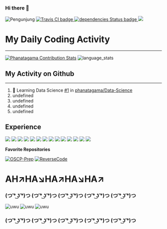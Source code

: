 ### Hi there 👋

<!--[Waka Readme](https://github.com/mzaini30/mzaini30/workflows/Waka%20Readme/badge.svg)
![Update README](https://github.com/mzaini30/mzaini30/workflows/Update%20README/badge.svg)-->
![Pengunjung](https://visitor-badge.laobi.icu/badge?page_id=phanatagama.phanatagama) <a href="https://travis-ci.org/Dogfalo/materialize">
      <img src="https://travis-ci.org/Dogfalo/materialize.svg?branch=master" alt="Travis CI badge">
    </a> <a href="https://david-dm.org/Dogfalo/materialize">
      <img src="https://david-dm.org/Dogfalo/materialize/status.svg" alt="dependencies Status badge">
    </a> <a href="">
      <img src="https://img.shields.io/twitter/follow/AgaScoot_Reggae?color=red&label=Twitter&style=plastic">
      </a>
      
<!--**Statistik Efektif**-->

# My Daily Coding Activity
<hr>

<!--START_SECTION:waka-->
[![Phanatagama Contribution Stats](https://github-contribution-stats.vercel.app/api/?username=phanatagama)](https://github.com/LordDashMe/github-contribution-stats/)
![language_stats](https://github-readme-stats-kappa-swart.vercel.app/api/top-langs/?username=phanatagama&hide_langs_below=1&theme=tokyonight)
<!--<p><img src="https://github.githubassets.com/images/mona-whisper.gif" /></p>-->

<!--```text
Python  5 hrs 19 mins   ████████████░░░░░░░░░░░░░   49.44 % 
DS      4 hrs 15 mins   ██████████░░░░░░░░░░░░░░░   39.61 % 
Other   46 mins         █░░░░░░░░░░░░░░░░░░░░░░░░   07.16 % 
Diff    12 mins         ░░░░░░░░░░░░░░░░░░░░░░░░░   01.94 % 
Text    6 mins          ░░░░░░░░░░░░░░░░░░░░░░░░░   00.98 %
```-->
<!--END_SECTION:waka-->

<!--**My Contribution**

[![Contribution Stats](https://github-contribution-stats.vercel.app/api/?username=phanatagama)](https://github.com/LordDashMe/github-contribution-stats/)-->

## My Activity on Github
<hr>

<!--START_SECTION:activity-->
1. 🎉 Learning Data Science [#1](https://github.com/phanatagama) in [phanatagama/Data-Science](https://github.com/phanatagama/Data-Science)
2. undefined <!--🌱 Learning Cyber Security and Penetration Test-->
3. undefined
4. undefined
5. undefined
<!--END_SECTION:activity-->


## Experience
<p>
  <img src="https://img.shields.io/badge/git%20-%23F05033.svg?&style=for-the-badge&logo=git&logoColor=white"/>
  <img src="https://img.shields.io/badge/gitlab%20-%23181717.svg?&style=for-the-badge&logo=gitlab&logoColor=white"/>
  <img src="https://img.shields.io/badge/github%20-%23121011.svg?&style=for-the-badge&logo=github&logoColor=white"/>
<!--   <img src="https://img.shields.io/badge/laravel%20-%23FF2D20.svg?&style=for-the-badge&logo=laravel&logoColor=white"/> -->
<!--   <img src="https://img.shields.io/badge/Flutter%20-%2302569B.svg?&style=for-the-badge&logo=Flutter&logoColor=white" /> -->
  
  <img src="https://img.shields.io/badge/PYTHON-success?&style=for-the-badge&logo=python&logoColor=white"/>
<!--   <img src="https://img.shields.io/badge/express.js%20-%23404d59.svg?&style=for-the-badge"/> -->
<!--   <img src="https://img.shields.io/badge/vuejs%20-%2335495e.svg?&style=for-the-badge&logo=vue.js&logoColor=%234FC08D"/> -->
  
  <img src="https://img.shields.io/badge/html5%20-%23E34F26.svg?&style=for-the-badge&logo=html5&logoColor=white"/>
  <img src="https://img.shields.io/badge/css3%20-%231572B6.svg?&style=for-the-badge&logo=css3&logoColor=white"/>
  <img src="https://img.shields.io/badge/bootstrap%20-%23563D7C.svg?&style=for-the-badge&logo=bootstrap&logoColor=white"/>
  <img src="https://img.shields.io/badge/javascript%20-%23323330.svg?&style=for-the-badge&logo=javascript&logoColor=%23F7DF1E"/>
  <img src="https://img.shields.io/badge/typescript%20-%23007ACC.svg?&style=for-the-badge&logo=typescript&logoColor=white"/>
  <img src="https://img.shields.io/badge/php-%23777BB4.svg?&style=for-the-badge&logo=php&logoColor=white"/>
  <img src="https://img.shields.io/badge/java-%23ED8B00.svg?&style=for-the-badge&logo=java&logoColor=white"/>
  <img src="https://img.shields.io/badge/PYTHON-success?&style=for-the-badge&logo=python&logoColor=white"/>
  <img src="https://img.shields.io/badge/DJANGO-blueviolet?&style=for-the-badge&logo=django&logoColor=white"/>
  <img src="https://img.shields.io/badge/WORDPRESS-9cf?&style=for-the-badge&logo=wordpress&logoColor=white"/>
<!--   <img src="https://img.shields.io/badge/kotlin-%230095D5.svg?&style=for-the-badge&logo=kotlin&logoColor=white"/> -->
<!--   <img src="https://img.shields.io/badge/dart-%230175C2.svg?&style=for-the-badge&logo=dart&logoColor=white"/> -->

</p>

**Favorite Repositories**

[![OSCP-Prep](https://github-readme-stats.vercel.app/api/pin/?username=phanatagama&repo=OSCP-Prep)](https://github.com/phanatagama/OSCP-Prep)
[![ReverseCode](https://github-readme-stats.vercel.app/api/pin/?username=phanatagama&repo=Panduan-Reverse-Code-Engineering)](https://github.com/phanatagama/Panduan-Reverse-Code-Engineering)

<!--**Project**-->
 

# AH↗️HA↘️HA↗️HA↘️HA↗️
### (つ ͡° ͜ʖ ͡°)つ (つ ͡° ͜ʖ ͡°)つ (つ ͡° ͜ʖ ͡°)つ (つ ͡° ͜ʖ ͡°)つ (つ ͡° ͜ʖ ͡°)つ
![uwu](https://github.com/cacadosman/cacadosman/blob/master/tonton.PNG)
![uwu](https://github.com/cacadosman/cacadosman/blob/master/tonton.PNG)
![uwu](https://github.com/cacadosman/cacadosman/blob/master/tonton.PNG)
### (つ ͡° ͜ʖ ͡°)つ (つ ͡° ͜ʖ ͡°)つ (つ ͡° ͜ʖ ͡°)つ (つ ͡° ͜ʖ ͡°)つ (つ ͡° ͜ʖ ͡°)つ
<!--

![phanatagama's github stats](https://github-readme-stats.vercel.app/api?username=phanatagama&show_icons=true&bg_color=424344&title_color=fff&icon_color=fff&text_color=d9a618&show_owner=true)

<!--
**phanatagama/phanatagama** is a ✨ _special_ ✨ repository because its `README.md` (this file) appears on your GitHub profile.

Here are some ideas to get you started:

- 🔭 I’m currently working on ...
- 🌱 I’m currently learning ...
- 👯 I’m looking to collaborate on ...
- 🤔 I’m looking for help with ...
- 💬 Ask me about ...
- 📫 How to reach me: ...
- 😄 Pronouns: ...
- ⚡ Fun fact: ...
-->
